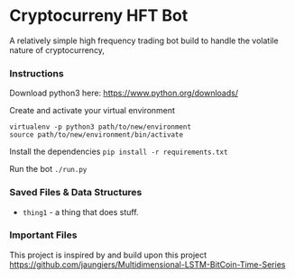 # Cryptocurreny HFT Bot #

A relatively simple high frequency trading bot build to handle the volatile nature of cryptocurrency,

### Instructions ###
Download python3 here:
https://www.python.org/downloads/

Create and activate your virtual environment
```
virtualenv -p python3 path/to/new/environment
source path/to/new/environment/bin/activate
```
Install the dependencies
`pip install -r requirements.txt`

Run the bot
`./run.py`

### Saved Files & Data Structures ###
- `thing1` - a thing that does stuff.

### Important Files ###


This project is inspired by and build upon this project
https://github.com/jaungiers/Multidimensional-LSTM-BitCoin-Time-Series
